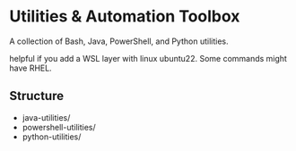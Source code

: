 # Utilities & Automation Toolbox

A collection of Bash, Java, PowerShell, and Python utilities.

helpful if you add a WSL layer with linux ubuntu22. Some commands might have RHEL.

## Structure
- java-utilities/
- powershell-utilities/
- python-utilities/

